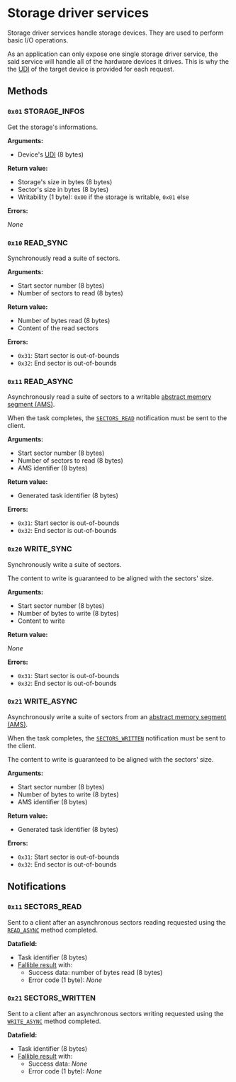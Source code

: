 # Storage driver services

Storage driver services handle storage devices. They are used to perform basic I/O operations.

As an application can only expose one single storage driver service, the said service will handle all of the hardware devices it drives. This is why the the [UDI](../system/hw.md#unique-device-identifier) of the target device is provided for each request.

## Methods

### `0x01` STORAGE_INFOS

Get the storage's informations.

**Arguments:**

- Device's [UDI](../system/hw.md#unique-device-identifier) (8 bytes)

**Return value:**

- Storage's size in bytes (8 bytes)
- Sector's size in bytes (8 bytes)
- Writability (1 byte): `0x00` if the storage is writable, `0x01` else

**Errors:**

_None_

### `0x10` READ_SYNC

Synchronously read a suite of sectors.

**Arguments:**

- Start sector number (8 bytes)
- Number of sectors to read (8 bytes)

**Return value:**

- Number of bytes read (8 bytes)
- Content of the read sectors

**Errors:**

- `0x31`: Start sector is out-of-bounds
- `0x32`: End sector is out-of-bounds

### `0x11` READ_ASYNC

Asynchronously read a suite of sectors to a writable [abstract memory segment (AMS)](../../kernel/memory.md#abstract-memory-segments).

When the task completes, the [`SECTORS_READ`](#0x11-sectors_read) notification must be sent to the client.

**Arguments:**

- Start sector number (8 bytes)
- Number of sectors to read (8 bytes)
- AMS identifier (8 bytes)

**Return value:**

- Generated task identifier (8 bytes)

**Errors:**

- `0x31`: Start sector is out-of-bounds
- `0x32`: End sector is out-of-bounds

### `0x20` WRITE_SYNC

Synchronously write a suite of sectors.

The content to write is guaranteed to be aligned with the sectors' size.

**Arguments:**

- Start sector number (8 bytes)
- Number of bytes to write (8 bytes)
- Content to write

**Return value:**

_None_

**Errors:**

- `0x31`: Start sector is out-of-bounds
- `0x32`: End sector is out-of-bounds

### `0x21` WRITE_ASYNC

Asynchronously write a suite of sectors from an [abstract memory segment (AMS)](../../kernel/memory.md#abstract-memory-segments).

When the task completes, the [`SECTORS_WRITTEN`](#0x21-sectors_written) notification must be sent to the client.

The content to write is guaranteed to be aligned with the sectors' size.

**Arguments:**

- Start sector number (8 bytes)
- Number of bytes to write (8 bytes)
- AMS identifier (8 bytes)

**Return value:**

- Generated task identifier (8 bytes)

**Errors:**

- `0x31`: Start sector is out-of-bounds
- `0x32`: End sector is out-of-bounds

## Notifications

### `0x11` SECTORS_READ

Sent to a client after an asynchronous sectors reading requested using the [`READ_ASYNC`](#0x11-read_async) method completed.

**Datafield:**

- Task identifier (8 bytes)
- [Fallible result](../../kernel/data-structures.md#fallible-results) with:
  - Success data: number of bytes read (8 bytes)
  - Error code (1 byte): _None_

### `0x21` SECTORS_WRITTEN

Sent to a client after an asynchronous sectors writing requested using the [`WRITE_ASYNC`](#0x21-write_async) method completed.

**Datafield:**

- Task identifier (8 bytes)
- [Fallible result](../../kernel/data-structures.md#fallible-results) with:
  - Success data: _None_
  - Error code (1 byte): _None_